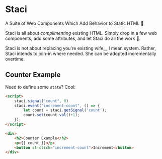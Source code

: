 # Staci
A Suite of Web Components Which Add Behavior to Static HTML 💄

Staci is all about *complimenting* existing HTML. Simply drop in a few web components, add some attributes, and let Staci do all the work 🤤.

Staci is not about replacing you're existing wife__ I mean system. Rather, Staci intends to join-in where needed. She can be adopted incrementally overtime.

## Counter Example
Need to define some `state`? Cool:
```html
<script>
    staci.signal("count", 0)
    staci.event("increment-count", () => {
        let count = staci.getSignal('count');
        count.set(count.val()+1);
    });
</script>

<div>
    <h2>Counter Example</h2>
    <p>{{ count }}</p>
    <button st-click="increment-count">Increment</button>
</div>
```
